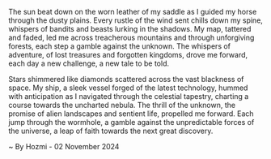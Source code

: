 
The sun beat down on the worn leather of my saddle as I guided my horse through the dusty plains. Every rustle of the wind sent chills down my spine, whispers of bandits and beasts lurking in the shadows.  My map, tattered and faded, led me across treacherous mountains and through unforgiving forests, each step a gamble against the unknown. The whispers of adventure, of lost treasures and forgotten kingdoms, drove me forward, each day a new challenge, a new tale to be told.

Stars shimmered like diamonds scattered across the vast blackness of space. My ship, a sleek vessel forged of the latest technology, hummed with anticipation as I navigated through the celestial tapestry, charting a course towards the uncharted nebula. The thrill of the unknown, the promise of alien landscapes and sentient life, propelled me forward. Each jump through the wormhole, a gamble against the unpredictable forces of the universe, a leap of faith towards the next great discovery. 

~ By Hozmi - 02 November 2024
